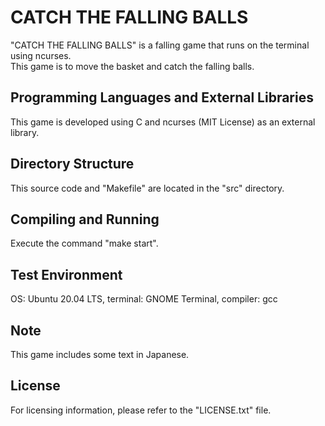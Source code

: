# CATCH THE FALLING BALLS  
"CATCH THE FALLING BALLS" is a falling game that runs on the terminal using ncurses.  
This game is to move the basket and catch the falling balls.  
  
## Programming Languages and External Libraries  
This game is developed using C and ncurses (MIT License) as an external library.  
  
## Directory Structure  
This source code and "Makefile" are located in the "src" directory.  
  
## Compiling and Running  
Execute the command "make start".  
  
## Test Environment  
OS: Ubuntu 20.04 LTS, terminal: GNOME Terminal, compiler: gcc  
  
## Note  
This game includes some text in Japanese.  
  
## License  
For licensing information, please refer to the "LICENSE.txt" file.  
  
